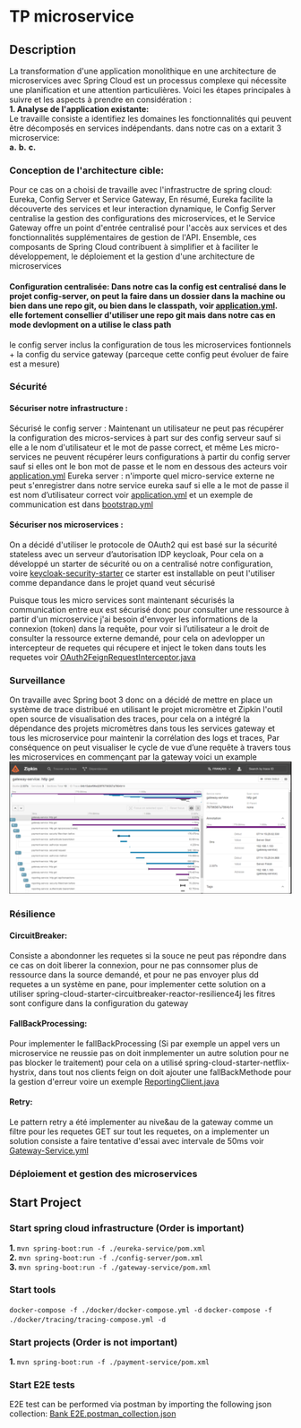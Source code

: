 # TP microservice
## Description
<p>
La transformation d'une application monolithique en une architecture de microservices avec Spring Cloud est un processus complexe qui nécessite une planification et une attention particulières. Voici les étapes principales à suivre et les aspects à prendre en considération : <br/> 
<b>1. Analyse de l'application existante: </b><br/> 
Le travaille consiste a identifiez les domaines les fonctionnalités qui peuvent être décomposés en services indépendants. dans notre cas on a extarit 3 microservice:<br/> 
    <b>a.</b>
    <b>b.</b>
    <b>c.</b>
</p>

### Conception de l'architecture cible:
Pour ce cas on a choisi de travaille avec l'infrastructre de spring cloud: Eureka, Config Server et Service Gateway, En résumé, Eureka facilite la découverte des services et leur interaction dynamique, le Config Server centralise la gestion des configurations des microservices, et le Service Gateway offre un point d'entrée centralisé pour l'accès aux services et des fonctionnalités supplémentaires de gestion de l'API. Ensemble, ces composants de Spring Cloud contribuent à simplifier et à faciliter le développement, le déploiement et la gestion d'une architecture de microservices

#### Configuration centralisée: Dans notre cas la config est centralisé dans le projet config-server, on peut la faire dans un dossier dans la machine ou bien dans une repo git, ou bien dans le classpath, voir [application.yml](config-server%2Fsrc%2Fmain%2Fresources%2Fapplication.yml). elle fortement consellier d'utiliser une repo git mais dans notre cas en mode devlopment on a utilise le class path
le config server inclus la configuration de tous les microservices fontionnels + la config du service gateway (parceque cette config peut évoluer de faire est a mesure)


### Sécurité
#### Sécuriser notre infrastructure :
Sécurisé le config server : Maintenant un utilisateur ne peut pas récupérer la configuration des micros-services à part sur des config serveur sauf si elle a le nom d'utilisateur et le mot de passe correct, et même Les micro-services ne peuvent récupérer leurs configurations à partir du config server sauf si elles ont le bon mot de passe et le nom en dessous des acteurs voir [application.yml](config-server%2Fsrc%2Fmain%2Fresources%2Fapplication.yml)
Eureka server : n'importe quel micro-service externe ne peut s'enregistrer dans notre service eureka sauf si elle a le mot de passe il est nom d’utilisateur correct voir [application.yml](eureka-service%2Fsrc%2Fmain%2Fresources%2Fapplication.yml) et un exemple de communication est dans [bootstrap.yml](gateway-service%2Fsrc%2Fmain%2Fresources%2Fbootstrap.yml)

#### Sécuriser nos microservices :
On a décidé d'utiliser le protocole de OAuth2 qui est basé sur la sécurité stateless avec un serveur d’autorisation IDP keycloak, Pour cela on a développé un starter de sécurité ou on a centralisé notre configuration, voire [keycloak-security-starter](keycloak-security-starter) ce starter est installable on peut l'utiliser comme depandance dans le projet quand veut sécurisé

Puisque tous les micro services sont maintenant sécurisés la communication entre eux est sécurisé donc pour consulter une ressource à partir d'un microservice j'ai besoin d'envoyer les informations de la connexion (token) dans la requête, pour voir si l’utilisateur a le droit de consulter la ressource externe demandé, pour cela on adevlopper un intercepteur de requetes qui récupere et inject le token dans touts les requetes voir [OAuth2FeignRequestInterceptor.java](keycloak-security-starter%2Fsrc%2Fmain%2Fjava%2Fcom%2Fexample%2Fsecurity%2Fstarter%2Fkeycloak%2Ffeign%2FOAuth2FeignRequestInterceptor.java)
### Surveillance
On travaille avec Spring boot 3 donc on a décidé de mettre en place un système de trace distribué en utilisant le projet micromètre et Zipkin l'outil open source de visualisation des traces, pour cela on a intégré la dépendance des projets micromètres dans tous les services gateway et tous les microservice pour maintenir la corrélation des logs et traces, Par conséquence on peut visualiser le cycle de vue d’une requête à travers tous les microservices en commençant par la gateway
voici un example ![img.png](img.png)

### Résilience
#### CircuitBreaker:
Consiste a abondonner les requetes si la souce ne peut pas répondre dans ce cas on doit liberer la connexion, pour ne pas connsomer plus de ressource dans la source demandé, et pour ne pas envoyer plus dd requetes a un système en pane, pour implementer cette solution on a utiliser spring-cloud-starter-circuitbreaker-reactor-resilience4j les fitres sont configure dans la configuration du gateway
#### FallBackProcessing:
Pour implementer le fallBackProcessing (Si par exemple un appel vers un microservice ne reussie pas on doit inmplementer un autre solution pour ne pas blocker le traitement) pour cela on a utilisé spring-cloud-starter-netflix-hystrix, dans tout nos clients feign on doit ajouter une fallBackMethode pour la gestion d'erreur voire un exemple [ReportingClient.java](payment-service%2Fsrc%2Fmain%2Fjava%2Fcom%2Fexample%2Fpaymentservice%2Fcontroller%2Ffeign%2FReportingClient.java)

#### Retry:
Le pattern retry a été implementer au nive&au de la gateway comme un filtre pour les requetes GET sur tout les requetes, on a implementer un solution consiste a faire tentative d'essai avec intervale de 50ms voir [Gateway-Service.yml](config-server%2Fsrc%2Fmain%2Fresources%2Fconfig-files%2FGateway-Service.yml)

### Déploiement et gestion des microservices



## Start Project
### Start spring cloud infrastructure (Order is important)
<b>1. </b>`mvn spring-boot:run -f ./eureka-service/pom.xml` </br>
<b>2. </b>`mvn spring-boot:run -f ./config-server/pom.xml` </br>
<b>3. </b>`mvn spring-boot:run -f ./gateway-service/pom.xml` </br>

### Start tools
`docker-compose -f ./docker/docker-compose.yml -d`
`docker-compose -f ./docker/tracing/tracing-compose.yml -d`

### Start projects (Order is not important)
<b>1. </b>`mvn spring-boot:run -f ./payment-service/pom.xml` </br>

### Start E2E tests
E2E test can be performed via postman by importing the following json collection: [Bank E2E.postman_collection.json](Bank%20E2E.postman_collection.json)